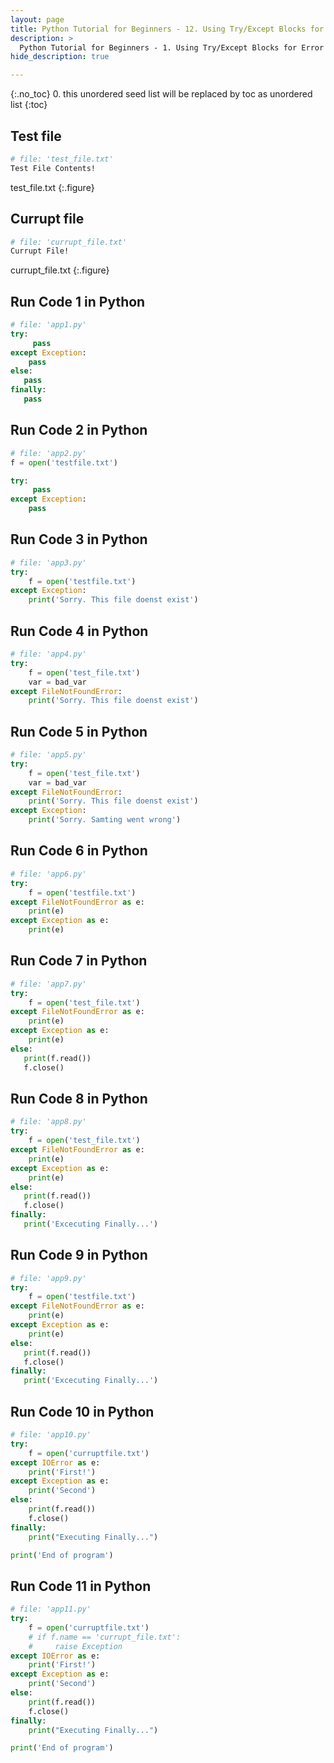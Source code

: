 ```yaml
---
layout: page
title: Python Tutorial for Beginners - 12. Using Try/Except Blocks for Error Handling
description: >
  Python Tutorial for Beginners - 1. Using Try/Except Blocks for Error Handling...
hide_description: true

---
```


{:.no_toc}
0. this unordered seed list will be replaced by toc as unordered list
{:toc}


##  Test file

~~~sh
# file: 'test_file.txt'
Test File Contents!
~~~
test_file.txt
{:.figure}

##  Currupt file

~~~sh
# file: 'currupt_file.txt'
Currupt File!
~~~
currupt_file.txt
{:.figure}


##  Run Code 1 in Python

~~~py
# file: 'app1.py'
try:
     pass
except Exception:
    pass
else:
   pass
finally:
   pass
~~~


##  Run Code 2 in Python

~~~py
# file: 'app2.py'
f = open('testfile.txt')

try:
     pass
except Exception:
    pass
~~~

##  Run Code 3 in Python

~~~py
# file: 'app3.py'
try:
    f = open('testfile.txt')
except Exception:
    print('Sorry. This file doenst exist')
~~~

##  Run Code 4 in Python

~~~py
# file: 'app4.py'
try:
    f = open('test_file.txt')
    var = bad_var
except FileNotFoundError:
    print('Sorry. This file doenst exist')
~~~


##  Run Code 5 in Python

~~~py
# file: 'app5.py'
try:
    f = open('test_file.txt')
    var = bad_var
except FileNotFoundError:
    print('Sorry. This file doenst exist')
except Exception:
    print('Sorry. Samting went wrong')
~~~

##  Run Code 6 in Python

~~~py
# file: 'app6.py'
try:
    f = open('testfile.txt')
except FileNotFoundError as e:
    print(e)
except Exception as e:
    print(e)
~~~

##  Run Code 7 in Python

~~~py
# file: 'app7.py'
try:
    f = open('test_file.txt')
except FileNotFoundError as e:
    print(e)
except Exception as e:
    print(e)
else:
   print(f.read())
   f.close()
~~~


##  Run Code 8 in Python

~~~py
# file: 'app8.py'
try:
    f = open('test_file.txt')
except FileNotFoundError as e:
    print(e)
except Exception as e:
    print(e)
else:
   print(f.read())
   f.close()
finally:
   print('Excecuting Finally...')
~~~

##  Run Code 9 in Python

~~~py
# file: 'app9.py'
try:
    f = open('testfile.txt')
except FileNotFoundError as e:
    print(e)
except Exception as e:
    print(e)
else:
   print(f.read())
   f.close()
finally:
   print('Excecuting Finally...')
~~~

##  Run Code 10 in Python

~~~py
# file: 'app10.py'
try:
    f = open('curruptfile.txt')
except IOError as e:
    print('First!')
except Exception as e:
    print('Second')
else:
    print(f.read())
    f.close()
finally:
    print("Executing Finally...")

print('End of program')
~~~


##  Run Code 11 in Python

~~~py
# file: 'app11.py'
try:
    f = open('curruptfile.txt')
    # if f.name == 'currupt_file.txt':
    #     raise Exception
except IOError as e:
    print('First!')
except Exception as e:
    print('Second')
else:
    print(f.read())
    f.close()
finally:
    print("Executing Finally...")

print('End of program')
~~~
